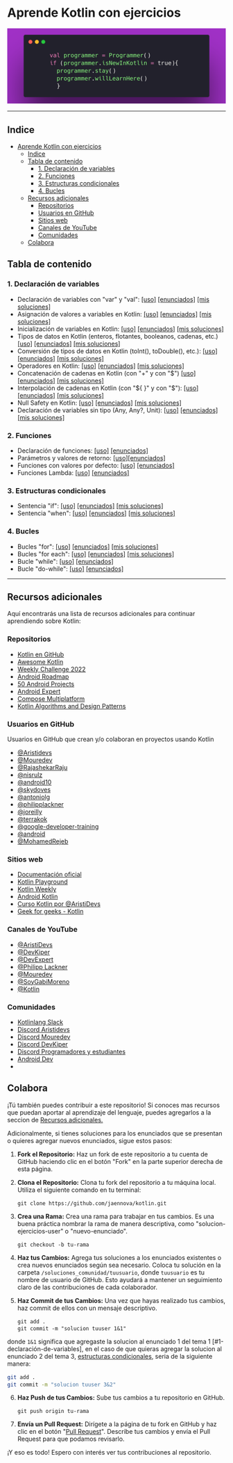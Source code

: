 # Aprende Kotlin con ejercicios

![banner](/banner.png)

  ----

## Indice

- [Aprende Kotlin con ejercicios](#aprende-kotlin-con-ejercicios)
  - [Indice](#indice)
  - [Tabla de contenido](#tabla-de-contenido)
    - [1. Declaración de variables](#1-declaración-de-variables)
    - [2. Funciones](#2-funciones)
    - [3. Estructuras condicionales](#3-estructuras-condicionales)
    - [4. Bucles](#4-bucles)
  - [Recursos adicionales](#recursos-adicionales)
    - [Repositorios](#repositorios)
    - [Usuarios en GitHub](#usuarios-en-github)
    - [Sitios web](#sitios-web)
    - [Canales de YouTube](#canales-de-youtube)
    - [Comunidades](#comunidades)
  - [Colabora](#colabora)
   

## Tabla de contenido

### 1. Declaración de variables


* Declaración de variables con "var" y "val":  [[uso]](/1_declaracion_variables/1_declaracion_variables_val_var.md)
[[enunciados]](/1_declaracion_variables/1_enunciados/1_declaracion_variables_val_var.md) [[mis soluciones]](/soluciones/1_declaracion_variables/1_declaracion_variables_val_var.md)
* Asignación de valores a variables en Kotlin: [[uso]](/1_declaracion_variables/2_asignacion_variables.md) [[enunciados]](/1_declaracion_variables/1_enunciados/1_declaracion_variables_val_var.md) [[mis soluciones]](/soluciones/1_declaracion_variables/2_asignacion_variables.md)
* Inicialización de variables en Kotlin: [[uso]](/1_declaracion_variables/3_inicializacion_variables.md) [[enunciados]](/1_declaracion_variables/1_enunciados/3_inicializacion_variables.md) [[mis soluciones]](/soluciones/1_declaracion_variables/3_inicializacion_variables.md)
* Tipos de datos en Kotlin (enteros, flotantes, booleanos, cadenas, etc.)[[uso]](/1_declaracion_variables/4_tipos_de_datos.md) [[enunciados]](/1_declaracion_variables/1_enunciados/4_tipos_de_datos.md) [[mis soluciones]](/soluciones/1_declaracion_variables/4_tipos_de_datos.md)
* Conversión de tipos de datos en Kotlin (toInt(), toDouble(), etc.): [[uso]](/1_declaracion_variables/5_conversion_tipos.md) [[enunciados]](/1_declaracion_variables/1_enunciados/5_conversion_tipos.md) [[mis soluciones]](/soluciones/1_declaracion_variables/5_conversion_tipos.md)
* Operadores en Kotlin: [[uso]](/1_declaracion_variables/6_operadores.md) [[enunciados]](/1_declaracion_variables/1_enunciados/6_operadores.md) [[mis soluciones]](/soluciones/1_declaracion_variables/6_operadores.md)
* Concatenación de cadenas en Kotlin (con "+" y con "$") [[uso]](/1_declaracion_variables/7_concatenacion.md) [[enunciados]](/1_declaracion_variables/1_enunciados/7_concatenacion.md) [[mis soluciones]](/soluciones/1_declaracion_variables/7_concatenacion.md)
* Interpolación de cadenas en Kotlin (con "\${ }" y con "$"): [[uso]](/1_declaracion_variables/8_interpolacion.md) [[enunciados]](/1_declaracion_variables/1_enunciados/8_interpolacion.md) [[mis soluciones]](/soluciones/1_declaracion_variables/8_interpolacion.md)
* Null Safety en Kotlin: [[uso]](/1_declaracion_variables/9_null_safety.md) [[enunciados]](/1_declaracion_variables/1_enunciados/9_null_safety.md) [[mis soluciones]](/soluciones/1_declaracion_variables/9_null_safety.md)
* Declaración de  variables sin tipo (Any, Any?, Unit): [[uso]](/1_declaracion_variables/10_any.md) [[enunciados]](/1_declaracion_variables/1_enunciados/10_any.md) [[mis soluciones]](/soluciones/1_declaracion_variables/10_any.md)

### 2. Funciones

* Declaración de funciones: [[uso]](/2_funciones/1_declaracion.md) [[enunciados]](/2_funciones/1_declaracion.md)
* Parámetros y valores de retorno: [[uso]](/2_funciones/enunciados/2_parametros_retorno.md)[[enunciados]](/2_funciones/2_parametros_retorno.md)
* Funciones con valores por defecto: [[uso]](/2_funciones/3_valores_defecto.md) [[enunciados]](/2_funciones/enunciados/3_valores_defecto.md)
* Funciones Lambda: [[uso]](/2_funciones/4_lambda.md) [[enunciados]](/2_funciones/enunciados/4_labmda.md)

### 3. Estructuras condicionales

* Sentencia "if": [[uso]](/3_estructuras_condicionales/1_if.md) [[enunciados]](/3_estructuras_condicionales/enunciados/1_if.md) [[mis soluciones]](/soluciones/3_condicionales/1_if.md)
* Sentencia "when": [[uso]](/3_estructuras_condicionales/2_when.md) [[enunciados]](/3_estructuras_condicionales/enunciados/2_when.md) [[mis soluciones]](/soluciones/3_condicionales/2_when.md)

### 4. Bucles

* Bucles "for": [[uso]](/4_bucles/1_for.md) [[enunciados]](/4_bucles/enunciados/1_for.md) [[mis soluciones]](/soluciones/4_blucles/1_for.md)
* Bucles "for each": [[uso]](/4_bucles/2_for_each.md) [[enunciados]](/4_bucles/enunciados/2_for_each.md) [[mis soluciones]](/soluciones/4_blucles/2_for_each.md)
* Bucle "while": [[uso]](/4_bucles/3_while.md) [[enunciados]](/4_bucles/enunciados/3_while.md)
* Bucle "do-while": [[uso]](/4_bucles/4_do_while.md) [[enunciados]](/4_bucles/4_do_while.md)


---

## Recursos adicionales

Aquí encontrarás una lista de recursos adicionales para continuar aprendiendo sobre Kotlin:

### Repositorios

- [Kotlin en GitHub](https://github.com/JetBrains/kotlin)
- [Awesome Kotlin](https://github.com/KotlinBy/awesome-kotlin)
- [Weekly Challenge 2022](https://github.com/mouredev/Weekly-Challenge-2022-Kotlin)
- [Android Roadmap](https://github.com/mouredev/Android-Developer-Roadmap)
- [50 Android Projects](https://github.com/spkingr/50-android-kotlin-projects-in-100-days)
- [Android Expert](https://github.com/ArisGuimera/Android-Expert)
- [Compose Multiplatform](https://github.com/JetBrains/compose-multiplatform)
- [Kotlin Algorithms and Design Patterns](https://github.com/DmitryTsyvtsyn/Kotlin-Algorithms-and-Design-Patterns)

### Usuarios en GitHub

Usuarios en GitHub que crean y/o colaboran en proyectos usando Kotlin
- [@Aristidevs](https://github.com/arisguimera)
- [@Mouredev](https://github.com/mouredev)
- [@RajashekarRaju](https://github.com/RajashekarRaju)
- [@nisrulz](https://github.com/nisrulz)
- [@android10](https://github.com/android10)
- [@skydoves](https://github.com/skydoves)
- [@antoniolg](https://github.com/antoniolg)
- [@philipplackner](https://github.com/philipplackner)
- [@joreilly](https://github.com/joreilly)
- [@terrakok](https://github.com/terrakok)
- [@google-developer-training](https://github.com/google-developer-training)
- [@android](https://github.com/android)
- [@MohamedRejeb](https://github.com/MohamedRejeb)



### Sitios web

- [Documentación oficial](https://kotlinlang.org/docs/home.html)
- [Kotlin Playground](https://play.kotlinlang.org/)
- [Kotlin Weekly](https://mailchi.mp/kotlinweekly/kotlin-weekly)
- [Android Kotlin](https://developer.android.com/kotlin?hl=es-419)
- [Curso Kotlin por @AristiDevs](https://cursokotlin.com/)
- [Geek for geeks - Kotlin](https://www.geeksforgeeks.org/kotlin-programming-language/)

### Canales de YouTube

- [@AristiDevs](https://www.youtube.com/@AristiDevs)
- [@DevKiper](https://www.youtube.com/@DevKiper)
- [@DevExpert](https://www.youtube.com/@devexpert_io)
- [@Philipp Lackner](https://www.youtube.com/@PhilippLackner)
- [@Mouredev](https://www.youtube.com/@mouredev)
- [@SoyGabiMoreno](https://www.youtube.com/@soygabimoreno)
- [@Kotlin](https://www.youtube.com/@Kotlin)


### Comunidades

- [Kotlinlang Slack](https://kotlinlang.slack.com/)
- [Discord Aristidevs](https://discord.com/channels/807719549075980308/810773260399804417)
- [Discord Mouredev](https://discord.com/channels/729672926432985098/809390613539061770)
- [Discord DevKiper](https://discord.com/channels/952285508912943135/986469221825396747)
- [Discord Programadores y estudiantes](https://discord.com/channels/768278151435386900/1122390294973915176)
- [Android Dev](https://discord.com/channels/178391822186315777/502383800668389387)
- 


## Colabora

¡Tú también puedes contribuir a este repositorio! Si conoces mas recursos que puedan aportar al aprendizaje del lenguaje, puedes agregarlos a la seccion de [Recursos adicionales.](#recursos-adicionales)

Adicionalmente, si tienes soluciones para los enunciados que se presentan o quieres agregar nuevos enunciados, sigue estos pasos:

1. **Fork el Repositorio:** Haz un fork de este repositorio a tu cuenta de GitHub haciendo clic en el botón "Fork" en la parte superior derecha de esta página.

2. **Clona el Repositorio:** Clona tu fork del repositorio a tu máquina local. Utiliza el siguiente comando en tu terminal:

   ```
   git clone https://github.com/jaennova/kotlin.git
   ```

3. **Crea una Rama:** Crea una rama para trabajar en tus cambios. Es una buena práctica nombrar la rama de manera descriptiva, como "solucion-ejercicios-user" o "nuevo-enunciado".

   ```
   git checkout -b tu-rama
   ```

4. **Haz tus Cambios:** Agrega tus soluciones a los enunciados existentes o crea nuevos enunciados según sea necesario. Coloca tu solución en la carpeta `/soluciones_comunidad/tuusuario`, donde `tuusuario` es tu nombre de usuario de GitHub. Esto ayudará a mantener un seguimiento claro de las contribuciones de cada colaborador.

5. **Haz Commit de tus Cambios:** Una vez que hayas realizado tus cambios, haz commit de ellos con un mensaje descriptivo.

   ```
   git add .
   git commit -m "solucion tuuser 1&1"
   ```

donde `1&1` significa que agregaste la solucion al enunciado 1 del tema 1 [#1-declaración-de-variables], en el caso de que quieras agregar la solucion al enunciado 2 del tema 3, [estructuras condicionales](3-estructuras-condicionales), seria de la siguiente manera:

```sh
git add .
git commit -m "solucion tuuser 3&2"
```

6. **Haz Push de tus Cambios:** Sube tus cambios a tu repositorio en GitHub.

   ```
   git push origin tu-rama
   ```

7. **Envía un Pull Request:** Dirígete a la página de tu fork en GitHub y haz clic en el botón "[Pull Request](https://github.com/jaennova/kotlin/pulls)". Describe tus cambios y envía el Pull Request para que podamos revisarlo.

¡Y eso es todo! Espero con interés ver tus contribuciones al repositorio.
